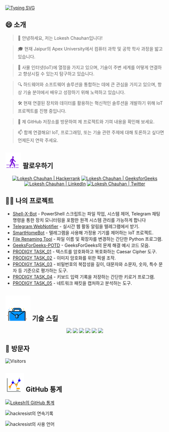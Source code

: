 [![Typing SVG](https://readme-typing-svg.demolab.com?font=Fira+Code&weight=800&size=22&pause=1000&center=true&vCenter=true&width=835&lines=%F0%9F%91%8B%EC%95%88%EB%85%95%ED%95%98%EC%84%B8%EC%9A%94+%EB%B0%A9%EB%AC%B8%EC%9E%90+%EC%97%AC%EB%9F%AC%EB%B6%84.+%EC%97%AC%EA%B8%B0%EC%97%90+%EC%98%A4%EC%8B%A0+%EA%B2%83%EC%9D%84+%ED%99%98%EC%98%81%ED%95%A9%EB%8B%88%EB%8B%A4!%F0%9F%91%8B;%F0%9F%9A%80+%ED%95%A8%EA%BB%98+%EC%9C%84%EB%8C%80%ED%95%A8%EC%9D%84+%EB%A7%8C%EB%93%A4%EC%96%B4+%EB%B4%85%EC%8B%9C%EB%8B%A4!+%F0%9F%9A%80;%E2%9C%A8%EA%B8%B0%EC%88%A0%EC%9D%98+%EC%84%B8%EA%B3%84%EC%99%80+%EA%B7%B8+%EB%84%88%EB%A8%B8%EC%97%90%EC%84%9C.+%E2%9C%A8)](https://git.io/typing-svg)

## 😄 소개
> 👋 안녕하세요, 저는 Lokesh Chauhan입니다!

> 🎓 현재 Jaipur의 Apex University에서 컴퓨터 과학 및 공학 학사 과정을 밟고 있습니다.

> 🌟 사물 인터넷(IoT)에 열정을 가지고 있으며, 기술이 주변 세계를 어떻게 연결하고 향상시킬 수 있는지 탐구하고 있습니다.

> 🔍 하드웨어와 소프트웨어 솔루션을 통합하는 데에 큰 관심을 가지고 있으며, 항상 기술 분야에서 배우고 성장하기 위해 노력하고 있습니다.

> 🛠 현재 연결된 장치와 데이터를 활용하는 혁신적인 솔루션을 개발하기 위해 IoT 프로젝트를 진행 중입니다.

> 🔭 제 GitHub 저장소를 방문하여 제 프로젝트와 기여 내용을 확인해 보세요.

> 📫 함께 연결해요! IoT, 프로그래밍, 또는 기술 관련 주제에 대해 토론하고 싶다면 언제든지 연락 주세요.

<!--
<p align="center">
  <a href="https://www.linkedin.com/in/lokeshchauhanapex/"><img src="https://img.shields.io/badge/Linkedin-10000?style=plastic&logo=LinkedIn&logoColor=FFFFFF&labelColor=2A79D7&color=2A79D7" alt="Lokesh Chauhan  | LinkedIn"/></a>
-->
  
## ![Follow Me](/icon/follow.svg) 팔로우하기
<p>
<p align="center">
    <a href="https://www.hackerrank.com/profile/lokeshchauhan"><img src="https://img.shields.io/badge/Hackerrank-100000?style=plastic&logo=hackerrank&logoColor=FFFFFF&labelColor=42BA3D&color=0EA608" alt="Lokesh Chauhan | Hackerrank"/></a>
    <a href="https://auth.geeksforgeeks.org/user/lokeshchauhan"><img src="https://img.shields.io/badge/GeeksforGeeks-100000?style=plastic&logo=geeksforgeeks&logoColor=FFFFFF&labelColor=42BA3D&color=23891F" alt="Lokesh Chauhan | GeeksforGeeks"/></a>
  <a href="https://www.linkedin.com/in/lokeshchauhanapex/"><img src="https://img.shields.io/badge/Linkedin-10000?style=plastic&logo=LinkedIn&logoColor=FFFFFF&labelColor=2A79D7&color=2A79D7" alt="Lokesh Chauhan  | LinkedIn"/></a>
   </a>
<a href="https://x.com/dev_lokesh_"><img src="https://img.shields.io/badge/Twitter-100000?style=plastic&logo=x&logoColor=ffffff&labelColor=000000&color=0e1525" alt="Lokesh Chauhan | Twitter"/>
    </a>
</p>

## 👨‍💻 나의 프로젝트
* [Shell-X-Bot](https://github.com/HackResist/Shell-X-bot) - PowerShell 스크립트는 파일 작업, 시스템 제어, Telegram 채팅 명령을 통한 장치 모니터링을 포함한 원격 시스템 관리를 가능하게 합니다
* [Telegram WebNotifier](https://github.com/HackResist/Telegram_WebNotifier) - 실시간 웹 활동 알림을 텔레그램에서 받기.
* [SmartHomeBot](https://github.com/HackResist/SmartHomeBot) - 텔레그램을 사용해 가정용 기기를 제어하는 IoT 프로젝트.
* [File Renaming Tool](https://github.com/HackResist/File-Renaming-Tool) - 파일 이름 및 확장자를 변경하는 간단한 Python 프로그램.
* [GeeksForGeeks-POTD](https://github.com/HackResist/GeeksForGeeks-POTD) - GeeksForGeeks의 문제 해결 예시 코드 모음.
* [PRODIGY TASK_01](https://github.com/HackResist/PRODIGY_CS_01) - 텍스트를 암호화하고 복호화하는 Caesar Cipher 도구.
* [PRODIGY TASK_02](https://github.com/HackResist/PRODIGY_CS_02) - 이미지 암호화를 위한 픽셀 조작.
* [PRODIGY TASK_03](https://github.com/HackResist/PRODIGY_CS_03) - 비밀번호의 복잡성을 길이, 대문자와 소문자, 숫자, 특수 문자 등 기준으로 평가하는 도구.
* [PRODIGY TASK_04](https://github.com/HackResist/PRODIGY_CS_04) - 키보드 입력 기록을 저장하는 간단한 키로거 프로그램.
* [PRODIGY TASK_05](https://github.com/HackResist/PRODIGY_CS_05) - 네트워크 패킷을 캡처하고 분석하는 도구.

## ![기술 스킬](/icon/Skill.svg) 기술 스킬
<p align="center">
  <a href="https://www.open-std.org/JTC1/SC22/WG14/">
    <img src="https://skillicons.dev/icons?i=c" /></a>
 <a href=https://www.oracle.com/java/">
    <img src="https://skillicons.dev/icons?i=java" /></a>
 <a href="https://isocpp.org/">
    <img src="https://skillicons.dev/icons?i=cpp" /></a>
<a href="https://www.python.org/">
    <img src="https://skillicons.dev/icons?i=py" /></a>
<a href="https://www.gnu.org/software/bash/">
    <img src="https://skillicons.dev/icons?i=bash" /></a>
  <a href="https://ecma-international.org/publications-and-standards/standards/ecma-262/">
    <img src="https://skillicons.dev/icons?i=js" /></a>
</p>

## 👀 방문자
![Visitors](https://moe-counter.glitch.me/get/@HackResist?theme=rule34)

## ![Github Stats](/icon/graph.svg) GitHub 통계 
[![Lokesh의 GitHub 통계](https://github-readme-stats.vercel.app/api?username=HackResist&show_icons=true&theme=dark&count_private=true)](https://github.com/HackResist)

![hackresist의 연속기록](https://github-readme-streak-stats.herokuapp.com/?user=hackresist&theme=cobalt&hide_border=false)

![hackresist의 사용 언어](https://github-readme-stats.vercel.app/api/top-langs/?username=hackresist&theme=cobalt&show_icons=true&hide_border=false&layout=compact)
